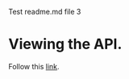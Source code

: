 Test readme.md file 3

# Viewing the API. 
<!--- Had to use the absolute adress. If not the source code of index.html would be displayed instead of the rendered page. --->

Follow this [link](https://jcpitre.github.io/testswagger/docs/WebDisplay/index.html).
